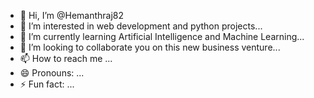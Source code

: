 - 👋 Hi, I’m @Hemanthraj82
- 👀 I’m interested in web development and python projects...
- 🌱 I’m currently learning  Artificial Intelligence and Machine Learning...
- 💞️ I’m looking to collaborate you on this new business venture...
- 📫 How to reach me ...
- 😄 Pronouns: ...
- ⚡ Fun fact: ...

<!---
Hemanthraj82/Hemanthraj82 is a ✨ special ✨ repository because its `README.md` (this file) appears on your GitHub profile.
You can click the Preview link to take a look at your changes.
--->
